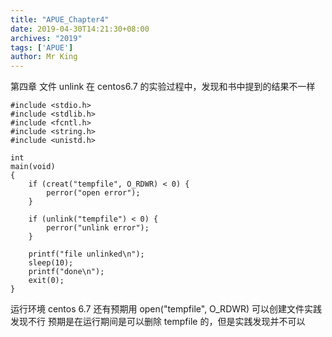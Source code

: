 ```yaml
---
title: "APUE_Chapter4"
date: 2019-04-30T14:21:30+08:00
archives: "2019"
tags: ['APUE']
author: Mr King
---
```



第四章
文件 unlink 在 centos6.7 的实验过程中，发现和书中提到的结果不一样

```
#include <stdio.h>
#include <stdlib.h>
#include <fcntl.h>
#include <string.h>
#include <unistd.h>

int
main(void)
{
    if (creat("tempfile", O_RDWR) < 0) {
        perror("open error");
    }

    if (unlink("tempfile") < 0) {
        perror("unlink error");
    }

    printf("file unlinked\n");
    sleep(10);
    printf("done\n");
    exit(0);
}

```

运行环境 centos 6.7
还有预期用 open("tempfile", O_RDWR) 可以创建文件实践发现不行
预期是在运行期间是可以删除 tempfile 的，但是实践发现并不可以